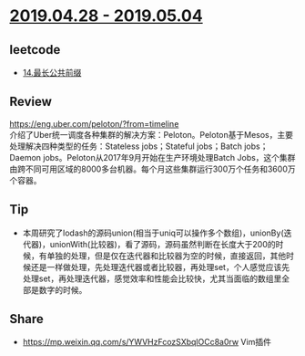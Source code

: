 # [2019.04.28 - 2019.05.04](https://github.com/vjudge/ARTS/blob/master/2019/第0003周.md)

## leetcode
* [14.最长公共前缀](https://github.com/vjudge/leetcode/tree/master/14.最长公共前缀)

## Review
https://eng.uber.com/peloton/?from=timeline  
介绍了Uber统一调度各种集群的解决方案：Peloton。Peloton基于Mesos，主要处理解决四种类型的任务：Stateless jobs；Stateful jobs；Batch jobs；Daemon jobs。Peloton从2017年9月开始在生产环境处理Batch Jobs，这个集群由跨不同可用区域的8000多台机器。每个月这些集群运行300万个任务和3600万个容器。

## Tip
* 本周研究了lodash的源码union(相当于uniq可以操作多个数组)，unionBy(迭代器)，unionWith(比较器)，看了源码，源码虽然判断在长度大于200的时候，有单独的处理，但是仅在迭代器和比较器为空的时候，直接返回，其他时候还是一样做处理，先处理迭代器或者比较器，再处理set，个人感觉应该先处理set，再处理迭代器，感觉效率和性能会比较快，尤其当面临的数组里全部是数字的时候。


## Share
* https://mp.weixin.qq.com/s/YWVHzFcozSXbqlOCc8a0rw
Vim插件
